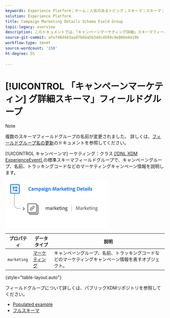 ```yaml
---
keywords: Experience Platform；ホーム；人気のあるトピック；スキーマ；スキーマ；スキーマ；XDM;ExperienceEvent；フィールド；スキーマ；スキーマ；スキーマデザイン；フィールドグループ；フィールドグループ；
solution: Experience Platform
title: Campaign Marketing Details Schema Field Group
topic-legacy: overview
description: このドキュメントでは、「キャンペーンマーケティング詳細」スキーマフィールドグループの概要を説明します。
source-git-commit: afe748d443aad7b6da5b348cd569c9e806e4419b
workflow-type: tm+mt
source-wordcount: '150'
ht-degree: 5%

---
```



# [!UICONTROL 「キャンペーンマーケティン] グ詳細スキーマ」フィールドグループ

>[!NOTE]
>
>複数のスキーマフィールドグループの名前が変更されました。 詳しくは、[フィールドグループ名の更新](../name-updates.md)のドキュメントを参照してください。

[!UICONTROL キャンペーンマ] ーケティング：クラス [[!DNL XDM ExperienceEvent] ](../../classes/experienceevent.md)の標準スキーマフィールドグループで、キャンペーングループ、名前、トラッキングコードなどのマーケティングキャンペーン情報を説明します。

![](../../images/field-groups/campaign-marketing-details.png)

| プロパティ | データタイプ | 説明 |
| --- | --- | --- |
| `marketing` | [マーケティング](../../data-types/marketing.md) | キャンペーングループ、名前、トラッキングコードなどのマーケティングキャンペーン情報を表すオブジェクト。 |

{style=&quot;table-layout:auto&quot;}

フィールドグループについて詳しくは、パブリックXDMリポジトリを参照してください。

* [Populated example](https://github.com/adobe/xdm/blob/master/components/fieldgroups/experience-event/experienceevent-marketing.example.1.json)
* [フルスキーマ](https://github.com/adobe/xdm/blob/master/components/fieldgroups/experience-event/experienceevent-marketing.schema.json)
